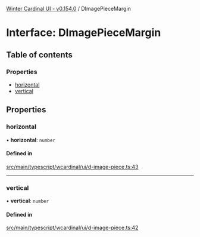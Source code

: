 [Winter Cardinal UI - v0.154.0](../index.md) / DImagePieceMargin

# Interface: DImagePieceMargin

## Table of contents

### Properties

- [horizontal](DImagePieceMargin.md#horizontal)
- [vertical](DImagePieceMargin.md#vertical)

## Properties

### horizontal

• **horizontal**: `number`

#### Defined in

[src/main/typescript/wcardinal/ui/d-image-piece.ts:43](https://github.com/winter-cardinal/winter-cardinal-ui/blob/v0.154.0/src/main/typescript/wcardinal/ui/d-image-piece.ts#L43)

___

### vertical

• **vertical**: `number`

#### Defined in

[src/main/typescript/wcardinal/ui/d-image-piece.ts:42](https://github.com/winter-cardinal/winter-cardinal-ui/blob/v0.154.0/src/main/typescript/wcardinal/ui/d-image-piece.ts#L42)
